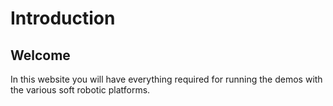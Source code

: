 # Introduction

## Welcome

In this website you will have everything required for running the demos with the various soft robotic platforms.
